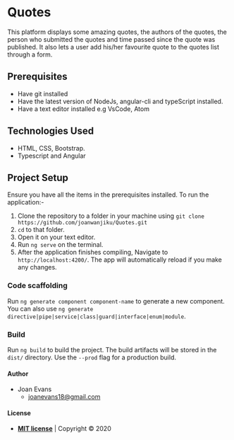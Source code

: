 # Quotes

This platform displays some amazing quotes, the authors of the quotes, the person who submitted the quotes and time passed since the quote was published.
It also lets a user add his/her favourite quote to the quotes list through a form.

## Prerequisites
- Have git installed
- Have the latest version of NodeJs, angular-cli and typeScript installed.
- Have a text editor installed e.g VsCode, Atom

## Technologies Used
- HTML, CSS, Bootstrap.
- Typescript and Angular

## Project Setup
Ensure you have all the items in the prerequisites installed. To run the application:-
1. Clone the repository to a folder in your machine using `git clone https://github.com/joanwanjiku/Quotes.git`
2. `cd` to that folder.
3. Open it on your text editor.
4. Run `ng serve` on the terminal.
5. After the application finishes compiling, Navigate to `http://localhost:4200/`. The app will automatically reload if you make any changes.

### Code scaffolding

Run `ng generate component component-name` to generate a new component. You can also use `ng generate directive|pipe|service|class|guard|interface|enum|module`.

### Build

Run `ng build` to build the project. The build artifacts will be stored in the `dist/` directory. Use the `--prod` flag for a production build.

#### Author
- Joan Evans
    - joanevans18@gmail.com

#### License
-  **[MIT license](http://opensource.org/licenses/mit-license.php)** | Copyright &copy; 2020
 



